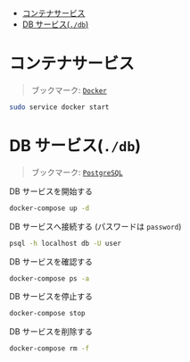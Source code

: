 - [コンテナサービス](#コンテナサービス)
- [DB サービス(`./db`)](#db-サービスdb)

# コンテナサービス

> ブックマーク: [`Docker`](https://www.docker.com/)

```sh
sudo service docker start
```

# DB サービス(`./db`)

> ブックマーク: [`PostgreSQL`](https://www.postgresql.org/)

DB サービスを開始する

```sh
docker-compose up -d
```

DB サービスへ接続する (パスワードは `password`)

```sh
psql -h localhost db -U user
```

DB サービスを確認する

```sh
docker-compose ps -a
```

DB サービスを停止する

```sh
docker-compose stop
```

DB サービスを削除する

```sh
docker-compose rm -f
```
